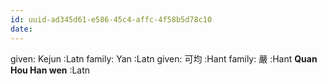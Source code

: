 ```yaml
---
id: uuid-ad345d61-e586-45c4-affc-4f58b5d78c10
date: 
---
```


given: Kejun :Latn
family: Yan :Latn
given: 可均 :Hant
family: 嚴 :Hant
**Quan Hou Han wen** :Latn